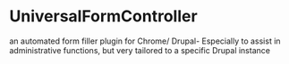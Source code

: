 # UniversalFormController
an automated form filler plugin for Chrome/ Drupal-
Especially to assist in administrative functions, but very tailored to a specific Drupal instance
